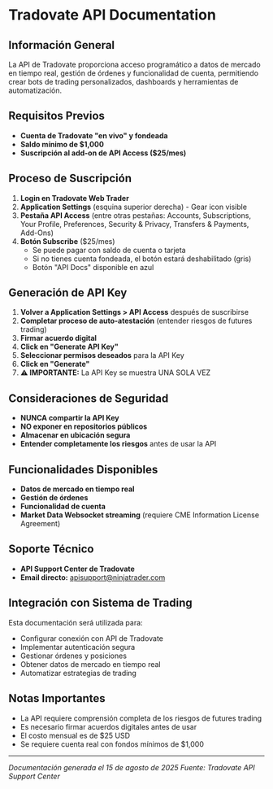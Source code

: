 # Tradovate API Documentation

## Información General
La API de Tradovate proporciona acceso programático a datos de mercado en tiempo real, gestión de órdenes y funcionalidad de cuenta, permitiendo crear bots de trading personalizados, dashboards y herramientas de automatización.

## Requisitos Previos
- **Cuenta de Tradovate "en vivo" y fondeada**
- **Saldo mínimo de $1,000**
- **Suscripción al add-on de API Access ($25/mes)**

## Proceso de Suscripción
1. **Login en Tradovate Web Trader**
2. **Application Settings** (esquina superior derecha) - Gear icon visible
3. **Pestaña API Access** (entre otras pestañas: Accounts, Subscriptions, Your Profile, Preferences, Security & Privacy, Transfers & Payments, Add-Ons)
4. **Botón Subscribe** ($25/mes)
   - Se puede pagar con saldo de cuenta o tarjeta
   - Si no tienes cuenta fondeada, el botón estará deshabilitado (gris)
   - Botón "API Docs" disponible en azul

## Generación de API Key
1. **Volver a Application Settings > API Access** después de suscribirse
2. **Completar proceso de auto-atestación** (entender riesgos de futures trading)
3. **Firmar acuerdo digital**
4. **Click en "Generate API Key"**
5. **Seleccionar permisos deseados** para la API Key
6. **Click en "Generate"**
7. **⚠️ IMPORTANTE:** La API Key se muestra UNA SOLA VEZ

## Consideraciones de Seguridad
- **NUNCA compartir la API Key**
- **NO exponer en repositorios públicos**
- **Almacenar en ubicación segura**
- **Entender completamente los riesgos** antes de usar la API

## Funcionalidades Disponibles
- **Datos de mercado en tiempo real**
- **Gestión de órdenes**
- **Funcionalidad de cuenta**
- **Market Data Websocket streaming** (requiere CME Information License Agreement)

## Soporte Técnico
- **API Support Center de Tradovate**
- **Email directo:** apisupport@ninjatrader.com

## Integración con Sistema de Trading
Esta documentación será utilizada para:
- Configurar conexión con API de Tradovate
- Implementar autenticación segura
- Gestionar órdenes y posiciones
- Obtener datos de mercado en tiempo real
- Automatizar estrategias de trading

## Notas Importantes
- La API requiere comprensión completa de los riesgos de futures trading
- Es necesario firmar acuerdos digitales antes de usar
- El costo mensual es de $25 USD
- Se requiere cuenta real con fondos mínimos de $1,000

---
*Documentación generada el 15 de agosto de 2025*
*Fuente: Tradovate API Support Center*
